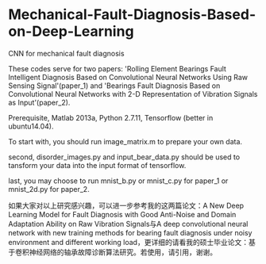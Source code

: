 # Mechanical-Fault-Diagnosis-Based-on-Deep-Learning
CNN for mechanical fault diagnosis  

These codes serve for two papers: 'Rolling Element Bearings Fault Intelligent Diagnosis Based on Convolutional Neural Networks Using Raw Sensing Signal'(paper_1) and 'Bearings Fault Diagnosis Based on Convolutional Neural Networks with 2-D Representation of Vibration Signals as Input'(paper_2).   

Prerequisite, Matlab 2013a, Python 2.7.11, Tensorflow (better in ubuntu14.04).   

To start with, you should run image_matrix.m to prepare your own data.   

second, disorder_images.py and input_bear_data.py should be used to tansform your data into the input format of tensorflow.   

last, you may choose to run mnist_b.py or mnist_c.py for paper_1 or mnist_2d.py for paper_2.   

如果大家对以上研究感兴趣，可以进一步参考我的这两篇论文：A New Deep Learning Model for Fault Diagnosis with Good Anti-Noise and Domain Adaptation Ability on Raw Vibration Signals与A deep convolutional neural network with new training methods for bearing fault diagnosis under noisy environment and different working load，更详细的请看我的硕士毕业论文：基于卷积神经网络的轴承故障诊断算法研究。若使用，请引用，谢谢。
